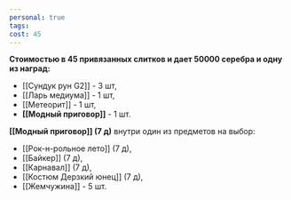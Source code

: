 ```yaml
---
personal: true
tags: 
cost: 45
---
```

**Стоимостью в 45 привязанных слитков и дает 50000 серебра и одну из наград:**  

- [[Сундук рун G2]] - 3 шт, 
- [[Ларь медиума]] - 1 шт, 
- [[Метеорит]] - 1 шт,
- **[[Модный приговор]]** - 1 шт.

  
**[[Модный приговор]] (7 д)** внутри один из предметов на выбор:  

- [[Рок-н-рольное лето]] (7 д), 
- [[Байкер]] (7 д), 
- [[Карнавал]] (7 д), 
- [[Костюм Дерзкий юнец]] (7 д), 
- [[Жемчужина]] - 5 шт.
